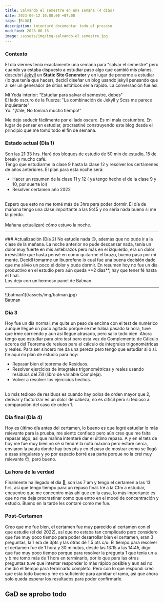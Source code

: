 ```yaml
---
title: Salvando el semestre en una semana (4 días)
date: 2023-06-12 10:00:00 +07:00
tags: [BLOG]
description: intentaré documentar todo el proceso 
modified: 2023-06-16
image: /assets/img/img-salvando-el semestre.jpg
---
```

### Contexto
El día viernes tenía exactamente una semana para "salvar el semestre" pero cuando ya estaba dispuesto a estudiar paso algo que cambió mis planes, descubrí  [Jekyll](https://jekyllrb.com/) un **Static Site Generator**
 y en lugar de ponerme a estudiar (lo que tenía que hacer), decidí diseñar un blog usando jekyll pensando que al ser un generador de sitios estáticos seria rápido. La conversación fue así:

Mi Yoda interior: "Estudiar para salvar  el semestre, debes" <br>
El lado oscuro de la Fuerza: "La combinación de Jekyll y Scss me parece inquietante" <br>
Yo: "¡Vale, No tomará mucho tiempo!"

Me dejo seducir fácilmente por el lado oscuro. Es mi mala costumbre. En lugar de pensar en estudiar, procrastiné construyendo este blog desde el principio que me tomó todo el fin de semana. 

### Estado actual (Día 1)

Son las 21:33 hrs. Haré dos bloques de estudio de 50 min de estudio, 15 de break y mucho café.
<br>
Tengo que estudiarme la clase 9 hasta la clase 12 y resolver los certámenes de años anteriores. El plan para esta noche será:
<br>
 * Hacer un resumen de la clase 11 y 12 ( ya tengo hecho el de la clase 9 y 10, por suerte lol)
 * Resolver certamen año 2022
<br>
Espero que esto no me tomé más de 3hrs para poder dormir. El día de mañana tengo una clase importante a las 9:45 y no sería nada  bueno si me la pierdo.
<br>
<br>
Mañana actualizaré cómo estuvo la noche.
<hr>
### Actualización (Día 2)
No estudie nada 🙃,  además que no pude ir a la clase de la mañana. La noche anterior no pude descansar nada, tenía un dolor muy fuerte en mis antebrazos pero más en el izquierdo, era un dolor irresistible que hasta pensé en como quitarme el brazo, bueno paso por mi mente. Decidí tomarme un ibuprofeno lo cual fue una buena decisión dado que me alivio un poco el dolor y pude dormir. En resumen hoy no fue un día productivo en el estudio pero aún queda **2 dias**, hay que tener fé hasta el final. 
<br> 
Los dejo con un hermoso panel de Batman. 
<br>
<hr>
![batman1](/assets/img/batman.jpg)
<figcaption>Batman</figcaption>

### Día 3

Hoy fue un día normal, me quite un peso de encima con el test de numérico aunque llegué un poco agitado porque se me había pasado la hora, tuve que irme corriendo y aun asi llegue atrasado, pero salio todo bien. Ahora tengo que estudiar para otro test pero esta vez de Complemento de Cálculo acerca del Teorema de resiuos para el cálculo de integrales trigonométricas y reales. Para ser sincero me da una pereza pero tengo que estudiar si o si. he aquí mi plan de estudio para hoy: 
<br>
* Repasar bien el teorema de Residuos.
* Resolver ejercicios de integrales trigonométricas y reales usando residuos del Zill (libro de variable Compleja).
* Volver a resolver los ejercicios hechos.
<br>
Lo más tedioso de residuos es cuando hay polos de orden mayor que 2, derivar y factorizar es un dolor de cabeza, no es dificil pero si tedioso a comparación del caso de orden 1.

### Día final (Día 4)

Hoy es último día antes del certamen, lo bueno es que logré estudiar lo más relevante para la prueba, me siento confiado pero aún creo que me falta repasar algo, asi que mañna intentaré dar el último repaso. A y en el tets de hoy me fue muy bien no se si tendré la nota máxima pero estaré cerca, enviaron la pauta donde hay tres pts y en el paso de mostrar como se llegó a esas singulares y yo por espacio borré esa parte porque no la creí muy relevante 😶, pero bueno.

### La hora de la verdad

Finalmente ha llegado el día 😬, son las 7 am y tengo el certamen a las 13 hrs, asi que tengo tiempo para un repaso final. Iré a la Cfm a estudiar, encuentro que me concentro más ahí que en la casa, lo más importante es que no me deja procrastinar como que entro en el mood de concentración y estudio. Bueno en la tarde les contaré como me fue. 
### Post-Certamen
Creo que me fue bien, el certamen fue muy parecido al certamen con el que estudie (el del 2022), así que no estaba tan complicado pero considero que fue muy poco tiempo para poder desarrollar bien el certamen, eran 3 preguntas, la 1 era de 3pts y las otras de 1.5 pts c/u. El tiempo para resolver el certamen fue de 1 hora y 30 minutos, desde las 13:15 a las 14:45, digo que fue muy poco tiempo porque para resolver la pregunta 1 que tenia un a y b me tomó más de 1 hora en terminarlo, por lo que para las otras preguntas tuve que intentar responder lo más rápido posible y aun asi no me dió el tiempo para terminarlo completo. Pero con lo que respondí creo que esta todo bueno y me es suficiente para aprobar el ramo, así que ahora solo queda esperar los resultados para poder confirmarlo.
## GaD se aprobo todo  
